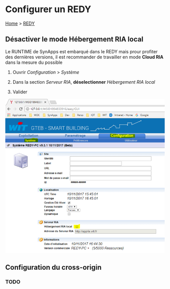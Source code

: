 # Configurer un REDY

[Home](../sitemap.md) > [REDY](index.md)

## Désactiver le mode Hébergement RIA local

Le RUNTIME de SynApps est embarqué dans le REDY mais prour profiter des dernières versions, il est recommander de travailler en mode **Cloud RIA** dans la mesure du possible

1. Ouvrir *Configuration* > *Système*

2. Dans la section *Serveur RIA*, **déselectionner** *Hébergement RIA local*

3. Valider

![REDY PC](assets/configure_1.png)

## Configuration du cross-origin

### TODO